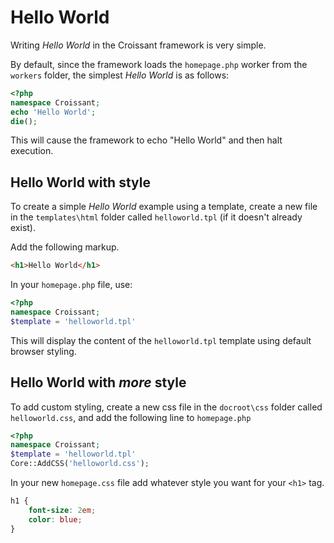 # Hello World

Writing <em>Hello World</em> in the Croissant framework is very simple.

By default, since the framework loads the `homepage.php` worker from the `workers` folder, the simplest <em>Hello World</em> is as follows:

```php
<?php
namespace Croissant;
echo 'Hello World';
die();
```

This will cause the framework to echo "Hello World" and then halt execution.

## Hello World with style
To create a simple <em>Hello World</em> example using a template, create a new file in the `templates\html` folder called `helloworld.tpl` (if it doesn't already exist). 

Add the following markup.

```html
<h1>Hello World</h1>
```

In your `homepage.php` file, use:

```php
<?php
namespace Croissant;
$template = 'helloworld.tpl'
```
This will display the content of the `helloworld.tpl` template using default browser styling.

## Hello World with <em>more</em> style
To add custom styling, create a new css file in the `docroot\css` folder called `helloworld.css`, and add the following line to `homepage.php`

```php
<?php
namespace Croissant;
$template = 'helloworld.tpl'
Core::AddCSS('helloworld.css');
```

In your new `homepage.css` file add whatever style you want for your `<h1>` tag.

```css
h1 {
	font-size: 2em;
	color: blue;
}
```